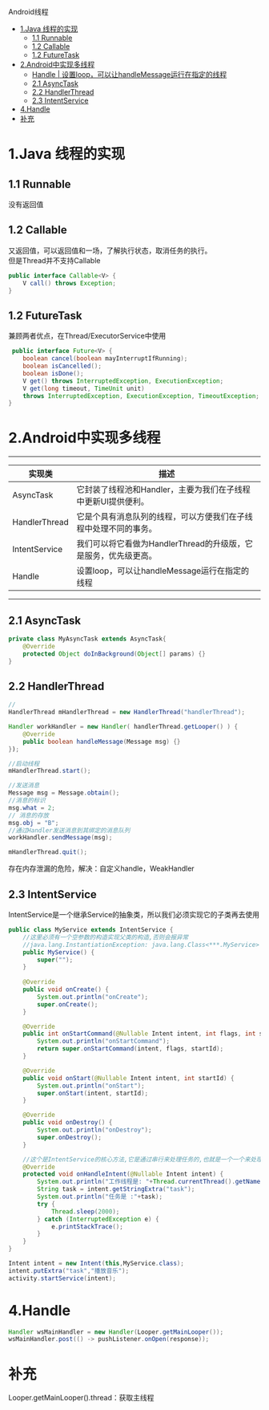 Android线程

<!-- TOC -->

- [1.Java 线程的实现](#1java-线程的实现)
  - [1.1 Runnable](#11-runnable)
  - [1.2 Callable](#12-callable)
  - [1.2 FutureTask](#12-futuretask)
- [2.Android中实现多线程](#2android中实现多线程)
  - [Handle | 设置loop，可以让handleMessage运行在指定的线程](#handle--设置loop可以让handlemessage运行在指定的线程)
  - [2.1 AsyncTask](#21-asynctask)
  - [2.2 HandlerThread](#22-handlerthread)
  - [2.3 IntentService](#23-intentservice)
- [4.Handle](#4handle)
- [补充](#补充)

<!-- /TOC -->

# 1.Java 线程的实现
## 1.1 Runnable
  没有返回值
## 1.2 Callable
  又返回值，可以返回值和一场，了解执行状态，取消任务的执行。  
  但是Thread并不支持Callable

```java
public interface Callable<V> {
    V call() throws Exception;
}
```

## 1.2 FutureTask
  兼顾两者优点，在Thread/ExecutorService中使用

```java
 public interface Future<V> {
    boolean cancel(boolean mayInterruptIfRunning);
    boolean isCancelled();
    boolean isDone();
    V get() throws InterruptedException, ExecutionException;
	V get(long timeout, TimeUnit unit) 
	throws InterruptedException, ExecutionException, TimeoutException;
}
```

# 2.Android中实现多线程

---
实现类 | 描述
---|---
AsyncTask | 它封装了线程池和Handler，主要为我们在子线程中更新UI提供便利。
HandlerThread | 它是个具有消息队列的线程，可以方便我们在子线程中处理不同的事务。
IntentService | 我们可以将它看做为HandlerThread的升级版，它是服务，优先级更高。
Handle | 设置loop，可以让handleMessage运行在指定的线程
------

## 2.1 AsyncTask
```java
private class MyAsyncTask extends AsyncTask{
    @Override
    protected Object doInBackground(Object[] params) {}
}
```

## 2.2 HandlerThread
```java
//
HandlerThread mHandlerThread = new HandlerThread("handlerThread");

Handler workHandler = new Handler( handlerThread.getLooper() ) {
    @Override
    public boolean handleMessage(Message msg) {}
});

//启动线程
mHandlerThread.start();

//发送消息
Message msg = Message.obtain();
//消息的标识
msg.what = 2;
// 消息的存放
msg.obj = "B";
//通过Handler发送消息到其绑定的消息队列
workHandler.sendMessage(msg);

mHandlerThread.quit();
```

存在内存泄漏的危险，解决：自定义handle，WeakHandler

## 2.3 IntentService
IntentService是一个继承Service的抽象类，所以我们必须实现它的子类再去使用
```java
public class MyService extends IntentService {
    //这里必须有一个空参数的构造实现父类的构造,否则会报异常
    //java.lang.InstantiationException: java.lang.Class<***.MyService> has no zero argument constructor
    public MyService() {
        super("");
    }
    
    @Override
    public void onCreate() {
        System.out.println("onCreate");
        super.onCreate();
    }

    @Override
    public int onStartCommand(@Nullable Intent intent, int flags, int startId) {
        System.out.println("onStartCommand");
        return super.onStartCommand(intent, flags, startId);
    }

    @Override
    public void onStart(@Nullable Intent intent, int startId) {
        System.out.println("onStart");
        super.onStart(intent, startId);
    }

    @Override
    public void onDestroy() {
        System.out.println("onDestroy");
        super.onDestroy();
    }

    //这个是IntentService的核心方法,它是通过串行来处理任务的,也就是一个一个来处理
    @Override
    protected void onHandleIntent(@Nullable Intent intent) {
        System.out.println("工作线程是: "+Thread.currentThread().getName());
        String task = intent.getStringExtra("task");
        System.out.println("任务是 :"+task);
        try {
            Thread.sleep(2000);
        } catch (InterruptedException e) {
            e.printStackTrace();
        }
    }
}
```
```java
Intent intent = new Intent(this,MyService.class);
intent.putExtra("task","播放音乐");
activity.startService(intent);
```

# 4.Handle
```java
Handler wsMainHandler = new Handler(Looper.getMainLooper());
wsMainHandler.post(() -> pushListener.onOpen(response));
```

  
# 补充
Looper.getMainLooper().thread：获取主线程

